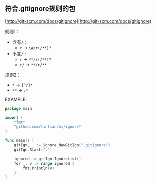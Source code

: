 
## 符合.gitignore规则的包
[http://git-scm.com/docs/gitignore](http://git-scm.com/docs/gitignore)

规则1：

- 含有`/` : 
    - `r`  -> `\A/r(/**)?`
- 不含`/` : 
    - `r`  -> `**/r(/**)?`
    - `r/` -> `**/r/**`

规则2：

- `*`  -> `[^/]*`
- `**` -> `.*`

EXAMPLE:

```go
package main

import (
	"fmt"
	"github.com/lintianzhi/ignore"
)

func main() {
	gitIgn, _ := ignore.NewGitIgn(".gitignore")
	gitIgn.Start(".")

	ignored := gitIgn.IgnoreList()
	for _, v := range ignored {
		fmt.Println(v)
	}
}
```
